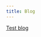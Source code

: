 ```yaml
---
title: Blog
---
```

<a href="/workspaces/callysto.github.io/content/post/content_1.md" target="_blank">Test blog</a>